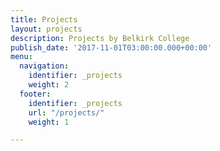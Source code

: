 ```yaml
---
title: Projects
layout: projects
description: Projects by Belkirk College
publish_date: '2017-11-01T03:00:00.000+00:00'
menu:
  navigation:
    identifier: _projects
    weight: 2
  footer:
    identifier: _projects
    url: "/projects/"
    weight: 1

---
```

